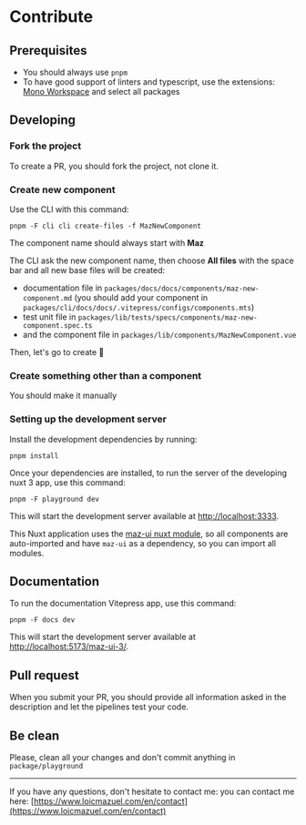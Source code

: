 # Contribute

## Prerequisites

- You should always use `pnpm`
- To have good support of linters and typescript, use the extensions: [Mono Workspace](https://marketplace.visualstudio.com/items?itemName=folke.vscode-monorepo-workspace) and select all packages

## Developing

### Fork the project

To create a PR, you should fork the project, not clone it.

### Create new component

Use the CLI with this command:

```shell
pnpm -F cli cli create-files -f MazNewComponent
```

The component name should always start with **Maz**

The CLI ask the new component name, then choose **All files** with the space bar and all new base files will be created: 
- documentation file in `packages/docs/docs/components/maz-new-component.md` (you should add your component in `packages/cli/docs/docs/.vitepress/configs/components.mts`)
- test unit file in `packages/lib/tests/specs/components/maz-new-component.spec.ts`
- and the component file in `packages/lib/components/MazNewComponent.vue`

Then, let's go to create 🙂

### Create something other than a component

You should make it manually

### Setting up the development server

Install the development dependencies by running:

```shell
pnpm install
```

Once your dependencies are installed, to run the server of the developing nuxt 3 app, use this command:

```shell
pnpm -F playground dev
```

This will start the development server available at [http://localhost:3333](http://localhost:3333).

This Nuxt application uses the [maz-ui nuxt module](https://louismazel.github.io/maz-ui-3/guide/nuxt), so all components are auto-imported and have `maz-ui` as a dependency, so you can import all modules.

## Documentation

To run the documentation Vitepress app, use this command:

```shell
pnpm -F docs dev
```

This will start the development server available at [http://localhost:5173/maz-ui-3/](http://localhost:5173/maz-ui-3/).

## Pull request

When you submit your PR, you should provide all information asked in the description and let the pipelines test your code.

## Be clean

Please, clean all your changes and don't commit anything in `package/playground`

--- 

If you have any questions, don't hesitate to contact me: you can contact me here: [https://www.loicmazuel.com/en/contact](https://www.loicmazuel.com/en/contact)
